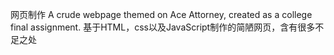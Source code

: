 网页制作
A crude webpage themed on Ace Attorney, created as a college final assignment.
基于HTML，css以及JavaScript制作的简陋网页，含有很多不足之处
